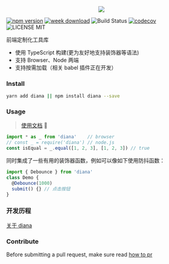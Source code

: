 <div align="center">
  <img src="http://oqhtscus0.bkt.clouddn.com/dcce7b9509a0e23f91d8cd2aa3ecffd3.jpg-200">
</div>

[![npm version](https://badge.fury.io/js/diana.svg)](https://badge.fury.io/js/diana) [![week download](https://img.shields.io/npm/dw/diana.svg)](https://www.npmjs.com/package/diana) ![Build Status](https://travis-ci.org/MuYunyun/diana.svg?branch=master) [![codecov](https://codecov.io/gh/MuYunyun/diana/branch/master/graph/badge.svg)](https://codecov.io/gh/MuYunyun/diana) ![LICENSE MIT](https://img.shields.io/npm/l/express.svg)

前端定制化工具库

* 使用 TypeScript 构建(更为友好地支持装饰器等语法)
* 支持 Browser、Node 两端
* 支持按需加载（相关 babel 插件正在开发）

### Install

```bash
yarn add diana || npm install diana --save
```

### Usage

> [使用文档](http://muyunyun.cn/diana/) :tada:

```js
import * as _ from 'diana'    // browser
// const _ = require('diana') // node.js
const isEqual = _.equal([1, 2, 3], [1, 2, 3]) // true
```

同时集成了一些有用的装饰器函数，例如可以像如下使用防抖函数：

```js
import { Debounce } from 'diana'
class Demo {
  @Debounce(1000)
  submit() {} // 点击按钮
}
```

### 开发历程

[关于 diana](https://github.com/MuYunyun/diana/issues/1)

### Contribute

Before submitting a pull request, make sure read [how to pr](https://github.com/MuYunyun/diana/blob/master/.github/PULL_REQUEST_TEMPLATE.md)
